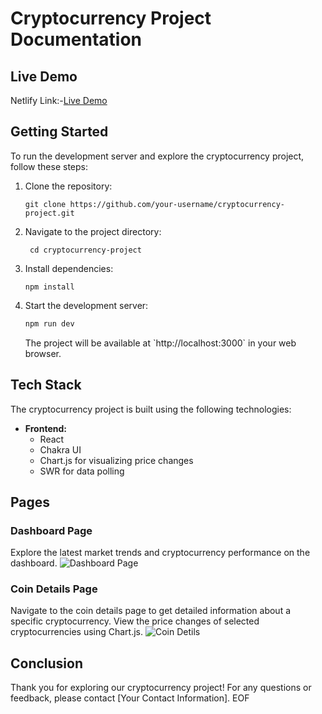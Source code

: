 # Cryptocurrency Project Documentation
## Live Demo
Netlify Link:-[Live Demo](https://crypto-world221.netlify.app/)
## Getting Started

To run the development server and explore the cryptocurrency project, follow these steps:

1. Clone the repository:

   ```
   git clone https://github.com/your-username/cryptocurrency-project.git
   ```

2. Navigate to the project directory:
   ```
    cd cryptocurrency-project
    ```

3. Install dependencies:

   ```
   npm install
   ```

4. Start the development server:

   ```bash
   npm run dev
   ```

   The project will be available at \`http://localhost:3000\` in your web browser.

## Tech Stack

The cryptocurrency project is built using the following technologies:

- **Frontend:**
  - React
  - Chakra UI
  - Chart.js for visualizing price changes
  - SWR for data polling
## Pages
### Dashboard Page

Explore the latest market trends and cryptocurrency performance on the dashboard.
![Dashboard Page](https://drive.google.com/file/d/1HVkxg8aVXFHgsm5ZHaVS-8zpPVvJRe9l/view?usp=sharing)

### Coin Details Page

Navigate to the coin details page to get detailed information about a specific cryptocurrency. View the price changes of selected cryptocurrencies using Chart.js.
![Coin Detils](https://drive.google.com/file/d/1efQ8roBRvBECdjuVP3popCcblQdct7eh/view?usp=sharing)


## Conclusion

Thank you for exploring our cryptocurrency project! For any questions or feedback, please contact [Your Contact Information].
EOF
